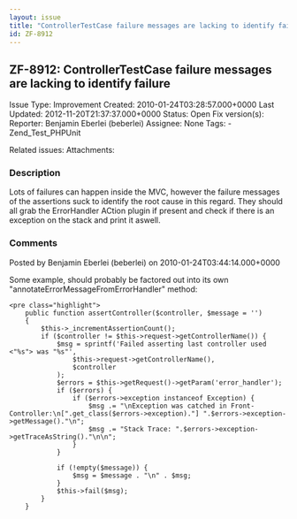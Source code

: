 ```yaml
---
layout: issue
title: "ControllerTestCase failure messages are lacking to identify failure"
id: ZF-8912
---
```


ZF-8912: ControllerTestCase failure messages are lacking to identify failure
----------------------------------------------------------------------------

 Issue Type: Improvement Created: 2010-01-24T03:28:57.000+0000 Last Updated: 2012-11-20T21:37:37.000+0000 Status: Open Fix version(s): 
 Reporter:  Benjamin Eberlei (beberlei)  Assignee:  None  Tags: - Zend\_Test\_PHPUnit
 
 Related issues: 
 Attachments: 
### Description

Lots of failures can happen inside the MVC, however the failure messages of the assertions suck to identify the root cause in this regard. They should all grab the ErrorHandler ACtion plugin if present and check if there is an exception on the stack and print it aswell.

 

 

### Comments

Posted by Benjamin Eberlei (beberlei) on 2010-01-24T03:44:14.000+0000

Some example, should probably be factored out into its own "annotateErrorMessageFromErrorHandler" method:

 
    <pre class="highlight">
        public function assertController($controller, $message = '')
        {
            $this->_incrementAssertionCount();
            if ($controller != $this->request->getControllerName()) {
                $msg = sprintf('Failed asserting last controller used <"%s"> was "%s"',
                    $this->request->getControllerName(),
                    $controller
                );
                $errors = $this->getRequest()->getParam('error_handler');
                if ($errors) {
                    if ($errors->exception instanceof Exception) {
                        $msg .= "\nException was catched in Front-Controller:\n[".get_class($errors->exception)."] ".$errors->exception->getMessage()."\n";
                        $msg .= "Stack Trace: ".$errors->exception->getTraceAsString()."\n\n";
                    }
                }
    
                if (!empty($message)) {
                    $msg = $message . "\n" . $msg;
                }
                $this->fail($msg);
            }
        }


 

 